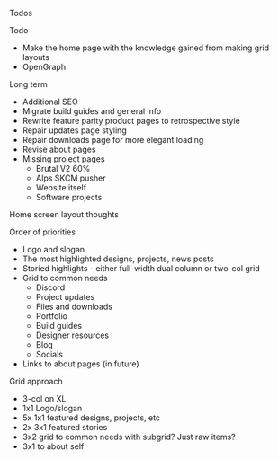 Todos 

Todo
- Make the home page with the knowledge gained from making grid layouts
- OpenGraph

Long term
- Additional SEO
- Migrate build guides and general info
- Rewrite feature parity product pages to retrospective style
- Repair updates page styling
- Repair downloads page for more elegant loading
- Revise about pages
- Missing project pages
  - Brutal V2 60%
  - Alps SKCM pusher
  - Website itself
  - Software projects

Home screen layout thoughts

Order of priorities
- Logo and slogan
- The most highlighted designs, projects, news posts 
- Storied highlights - either full-width dual column or two-col grid
- Grid to common needs
  - Discord
  - Project updates
  - Files and downloads
  - Portfolio
  - Build guides
  - Designer resources
  - Blog
  - Socials
- Links to about pages (in future)


Grid approach
- 3-col on XL
- 1x1 Logo/slogan
- 5x 1x1 featured designs, projects, etc
- 2x 3x1 featured stories
- 3x2 grid to common needs with subgrid? Just raw items?
- 3x1 to about self